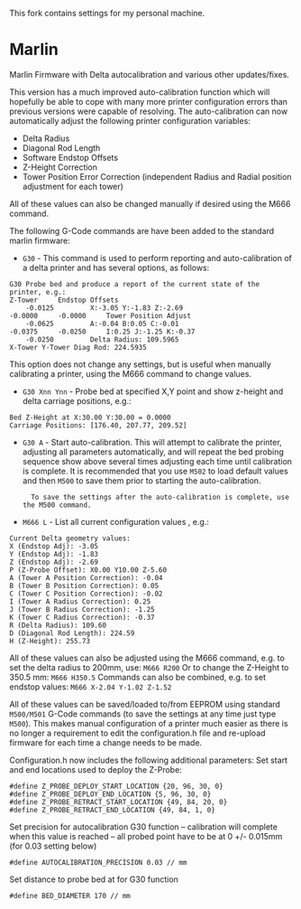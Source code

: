 This fork contains settings for my personal machine.

Marlin
======

Marlin Firmware with Delta autocalibration and various other updates/fixes.

This version has a much improved auto-calibration function which will hopefully be able to cope with many more printer configuration errors than previous versions were capable of resolving.
The auto-calibration can now automatically adjust the following printer configuration variables:

-	Delta Radius
-	Diagonal Rod Length
-	Software Endstop Offsets
-	Z-Height Correction
-	Tower Position Error Correction (independent Radius and Radial position adjustment for each tower)

All of these values can also be changed manually if desired using the M666 command.

The following G-Code commands are have been added to the standard marlin firmware:

- `G30` - This command is used to perform reporting and auto-calibration of a delta printer and has several options, as follows:
```
G30	Probe bed and produce a report of the current state of the printer, e.g.:
Z-Tower		Endstop Offsets
	-0.0125			X:-3.05 Y:-1.83 Z:-2.69
-0.0000		-0.0000		Tower Position Adjust
	-0.0625			A:-0.04 B:0.05 C:-0.01
-0.0375		-0.0250		I:0.25 J:-1.25 K:-0.37
	-0.0250			Delta Radius: 109.5965
X-Tower	Y-Tower	Diag Rod: 224.5935
```

This option does not change any settings, but is useful when manually calibrating a printer, using the M666 command to change values.

- `G30 Xnn Ynn` - Probe bed at specified X,Y point and show z-height and delta carriage positions, e.g.:
```
Bed Z-Height at X:30.00 Y:30.00 = 0.0000
Carriage Positions: [176.40, 207.77, 209.52]
```
- `G30 A` - Start auto-calibration. This will attempt to calibrate the printer,  adjusting all 
	parameters automatically, and will repeat the bed probing sequence show above 
	several times adjusting each time until calibration is complete. 
	It is recommended that you use `M502` to load default values and then `M500` to save 
	them prior to starting the auto-calibration.

     	To save the settings after the auto-calibration is complete, use the M500 command.
- `M666 L` - List all current configuration values , e.g.:
```
Current Delta geometry values:
X (Endstop Adj): -3.05
Y (Endstop Adj): -1.83
Z (Endstop Adj): -2.69
P (Z-Probe Offset): X0.00 Y10.00 Z-5.60
A (Tower A Position Correction): -0.04
B (Tower B Position Correction): 0.05
C (Tower C Position Correction): -0.02
I (Tower A Radius Correction): 0.25
J (Tower B Radius Correction): -1.25
K (Tower C Radius Correction): -0.37
R (Delta Radius): 109.60
D (Diagonal Rod Length): 224.59
H (Z-Height): 255.73
```
All of these values can also be adjusted using the M666 command, e.g. to set the delta radius to 200mm, use:
`M666 R200`
Or to change the Z-Height to 350.5 mm:
`M666 H350.5`
Commands can also be combined, e.g. to set endstop values:
`M666 X-2.04 Y-1.02 Z-1.52`

All of these values can be saved/loaded to/from EEPROM using standard `M500/M501` G-Code commands (to save the settings at any time just type `M500`). This makes manual configuration of a printer much easier as there is no longer a requirement to edit the configuration.h file and re-upload firmware for each time a change needs to be made.

Configuration.h now includes the following additional parameters:
Set start and end locations used to deploy the Z-Probe:
```
#define Z_PROBE_DEPLOY_START_LOCATION {20, 96, 30, 0}
#define Z_PROBE_DEPLOY_END_LOCATION {5, 96, 30, 0}
#define Z_PROBE_RETRACT_START_LOCATION {49, 84, 20, 0}         
#define Z_PROBE_RETRACT_END_LOCATION {49, 84, 1, 0}
```

Set precision for autocalibration G30 function – calibration will complete when this value is reached – all probed point have to be at 0 +/- 0.015mm (for 0.03 setting below)
```
#define AUTOCALIBRATION_PRECISION 0.03 // mm  
```
Set distance to probe bed at for G30 function
```
#define BED_DIAMETER 170 // mm
```        
